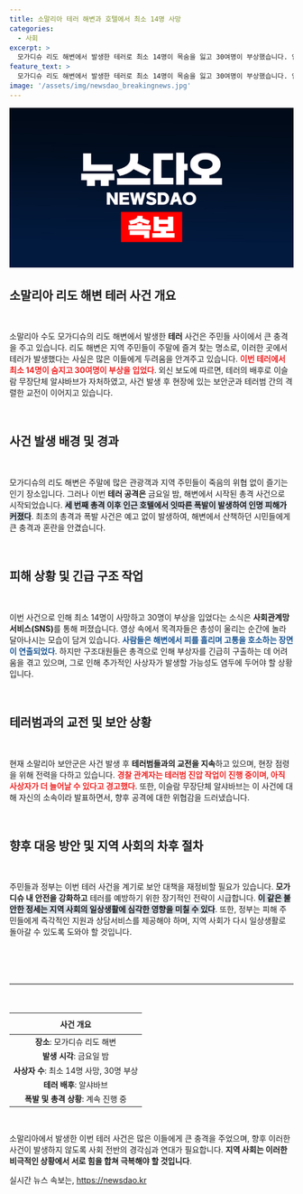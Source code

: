 ```yaml
---
title: 소말리아 테러 해변과 호텔에서 최소 14명 사망
categories:
  - 사회
excerpt: >
  모가디슈 리도 해변에서 발생한 테러로 최소 14명이 목숨을 잃고 30여명이 부상했습니다. 인기 있는 주말 여행지가 순식간에 비극의 현장으로 변하며, 주민들은 공포에 휩싸였습니다. 알샤바브의 배후 자처와 함께 긴장감이 고조되고 있습니다.
feature_text: >
  모가디슈 리도 해변에서 발생한 테러로 최소 14명이 목숨을 잃고 30여명이 부상했습니다. 인기 있는 주말 여행지가 순식간에 비극의 현장으로 변하며, 주민들은 공포에 휩싸였습니다. 알샤바브의 배후 자처와 함께 긴장감이 고조되고 있습니다.
image: '/assets/img/newsdao_breakingnews.jpg'
---
```


<p><img src="/assets/img/newsdao_breakingnews.jpg" alt="implanttips 속보" /></p>

<h2 data-ke-size="size26">소말리아 리도 해변 테러 사건 개요</h2>

<p data-ke-size="size16">&nbsp;</p>

<p>소말리아 수도 모가디슈의 리도 해변에서 발생한 <b>테러</b> 사건은 주민들 사이에서 큰 충격을 주고 있습니다. 리도 해변은 지역 주민들이 주말에 즐겨 찾는 명소로, 이러한 곳에서 테러가 발생했다는 사실은 많은 이들에게 두려움을 안겨주고 있습니다. <b><span style="color: #ee2323;">이번 테러에서 최소 14명이 숨지고 30여명이 부상을 입었다</span></b>. 외신 보도에 따르면, 테러의 배후로 이슬람 무장단체 알샤바브가 자처하였고, 사건 발생 후 현장에 있는 보안군과 테러범 간의 격렬한 교전이 이어지고 있습니다.</p>

<p data-ke-size="size16">&nbsp;</p>

<h2 data-ke-size="size26">사건 발생 배경 및 경과</h2>

<p data-ke-size="size16">&nbsp;</p>

<p>모가디슈의 리도 해변은 주말에 많은 관광객과 지역 주민들이 죽음의 위협 없이 즐기는 인기 장소입니다. 그러나 이번 <b>테러 공격은</b> 금요일 밤, 해변에서 시작된 총격 사건으로 시작되었습니다. <b><span style="background-color: #21538527;">세 번째 총격 이후 인근 호텔에서 잇따른 폭발이 발생하여 인명 피해가 커졌다</span></b>. 최초의 총격과 폭발 사건은 예고 없이 발생하여, 해변에서 산책하던 시민들에게 큰 충격과 혼란을 안겼습니다.</p>

<p data-ke-size="size16">&nbsp;</p>

<h2 data-ke-size="size26">피해 상황 및 긴급 구조 작업</h2>

<p data-ke-size="size16">&nbsp;</p>

<p>이번 사건으로 인해 최소 14명이 사망하고 30명이 부상을 입었다는 소식은 <b>사회관계망서비스(SNS)</b>를 통해 퍼졌습니다. 영상 속에서 목격자들은 총성이 울리는 순간에 놀라 달아나시는 모습이 담겨 있습니다. <b><span style="color: #1a5490;">사람들은 해변에서 피를 흘리며 고통을 호소하는 장면이 연출되었다</span></b>. 하지만 구조대원들은 총격으로 인해 부상자를 긴급히 구출하는 데 어려움을 겪고 있으며, 그로 인해 추가적인 사상자가 발생할 가능성도 염두에 두어야 할 상황입니다.</p>

<p data-ke-size="size16">&nbsp;</p>

<h2 data-ke-size="size26">테러범과의 교전 및 보안 상황</h2>

<p data-ke-size="size16">&nbsp;</p>

<p>현재 소말리아 보안군은 사건 발생 후 <b>테러범들과의 교전을 지속</b>하고 있으며, 현장 점령을 위해 전력을 다하고 있습니다. <b><span style="color: #ee2323;">경찰 관계자는 테러범 진압 작업이 진행 중이며, 아직 사상자가 더 늘어날 수 있다고 경고했다</span></b>. 또한, 이슬람 무장단체 알샤바브는 이 사건에 대해 자신의 소속이라 발표하면서, 향후 공격에 대한 위협감을 드러냈습니다.</p>

<p data-ke-size="size16">&nbsp;</p>

<h2 data-ke-size="size26">향후 대응 방안 및 지역 사회의 차후 절차</h2>

<p data-ke-size="size16">&nbsp;</p>

<p>주민들과 정부는 이번 테러 사건을 계기로 보안 대책을 재정비할 필요가 있습니다. <b>모가디슈 내 안전을 강화하고</b> 테러를 예방하기 위한 장기적인 전략이 시급합니다. <b><span style="background-color: #21538527;">이 같은 불안한 정세는 지역 사회의 일상생활에 심각한 영향을 미칠 수 있다</span></b>. 또한, 정부는 피해 주민들에게 즉각적인 지원과 상담서비스를 제공해야 하며, 지역 사회가 다시 일상생활로 돌아갈 수 있도록 도와야 할 것입니다.</p>

<p data-ke-size="size16">&nbsp;</p>

<hr style="border-top: 2px solid #ddd; margin-top: 50px; margin-bottom: 50px;" />

<table style="width: 100%;">
    <thead>
        <tr>
            <th style="text-align: center; height: 30px;">사건 개요</th>
        </tr>
    </thead>
    <tbody>
        <tr>
            <td style="text-align: center; height: 17px;"><b>장소</b>: 모가디슈 리도 해변</td>
        </tr>
        <tr>
            <td style="text-align: center; height: 17px;"><b>발생 시각</b>: 금요일 밤</td>
        </tr>
        <tr>
            <td style="text-align: center; height: 17px;"><b>사상자 수</b>: 최소 14명 사망, 30명 부상</td>
        </tr>
        <tr>
            <td style="text-align: center; height: 17px;"><b>테러 배후</b>: 알샤바브</td>
        </tr>
        <tr>
            <td style="text-align: center; height: 17px;"><b>폭발 및 총격 상황</b>: 계속 진행 중</td>
        </tr>
    </tbody>
</table>

<p data-ke-size="size16">&nbsp;</p>

<p>소말리아에서 발생한 이번 테러 사건은 많은 이들에게 큰 충격을 주었으며, 향후 이러한 사건이 발생하지 않도록 사회 전반의 경각심과 연대가 필요합니다. <b>지역 사회는 이러한 비극적인 상황에서 서로 힘을 합쳐 극복해야 할 것입니다</b>.</p>
실시간 뉴스 속보는, <a href="https://newsdao.kr" rel="dofollow">https://newsdao.kr</a>


